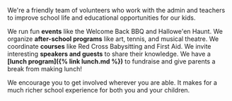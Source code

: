 We're a friendly team of volunteers who work with the admin and teachers to improve school life and educational opportunities for our kids.

We run fun **events** like the Welcome Back BBQ and Hallowe'en Haunt. We organize **after-school programs** like art, tennis, and musical theatre. We coordinate **courses** like Red Cross Babysitting and First Aid. We invite interesting **speakers and guests** to share their knowledge. We have a **[lunch program]({% link lunch.md %})** to fundraise and give parents a break from making lunch!

We encourage you to get involved wherever you are able. It makes for a much richer school experience for both you and your children.